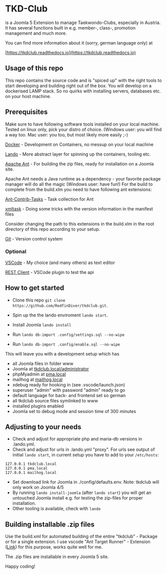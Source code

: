 # TKD-Club

is a Joomla 5 Extension to manage Taekwondo-Clubs, especially in Austria.
It has several functions built in e.g. member-, class-, promotion management and much more.

You can find more information about it (sorry, german language only) at 

[https://tkdclub.readthedocs.io](https://tkdclub.readthedocs.io)


## Usage of this repo

This repo contains the source code and is "spiced up" with the right tools to start developing and building right out of the box. You will develop on a dockerised LAMP stack. So no quirks with installing servers, databases etc. on your host machine. 

## Prerequisites
Make sure to have following software tools installed on your local machine.
Tested on linux only, pick your distro of choice. (Windows user: you will find a way too. Mac user: you too, but most likely more easily ;-)

[Docker](https://www.docker.com/) - Development on Containers, no messup on your local machine

[Lando](https://lando.dev/) - More abstract layer for spinning up the containers, tooling etc.

[Apache Ant](https://ant.apache.org/) - For building the zip files, ready for installation on a Joomla site.

Apache Ant needs a Java runtime as a dependency - your favorite package manager will do all the magic (Windows user: have fun!) For the build to complete from the build.xlm you need to have following ant extensions:

[Ant-Contrib-Tasks](https://ant-contrib.sourceforge.net/) - Task collection for Ant

[xmltask](http://www.oopsconsultancy.com/software/xmltask/) - Doing some tricks with the version information in the manifest files

Consider changing the path to this extensions in the build.xlm in the root directory of this repo according to your setup.

[Git](https://git-scm.com/) - Version control system

### Optional
[VSCode](https://code.visualstudio.com/) - My choice (and many others) as text editor

[REST Client](https://marketplace.visualstudio.com/items?itemName=humao.rest-client) - VSCode plugin to test the api


## How to get started

- Clone this repo `git clone https://github.com/RedfinDiver/tkdclub.git`.

- Spin up the the lando enviroment `lando start`.
- Install Joomla `lando install` 
- Run `lando db-import .config/settings.sql --no-wipe` 
- Run `lando db-import .config/enable.sql --no-wipe` 

This will leave you with a development setup which has

- all Joomla files in folder www
- Joomla at [tkdclub.local/administrator](tkdclub.local/amdministrator)
- phpMyadmin at [pma.local](pma.local)
- mailhog at [mailhog.local](mailhog.local)
- xdebug ready for hooking in (see .vscode/launch.json)
- superuser "admin" with password "admin" ready to go
- default language for back- and frontend set so german
- all tkdclub source files symlinked to www
- installed plugins enabled
- Joomla set to debug mode and session time of 300 minutes

## Adjusting to your needs
- Check and adjust for appropriate php and maria-db versions in .lando.yml.
- Check and adjust for urls in .lando.yml "proxy". For urls see output of initial `lando start`, in current setup you have to add to your `/etc/hosts`:
```
127.0.0.1 tkdclub.local
127.0.0.1 pma.local
127.0.0.1 mailhog.local
```

- Set download link for Joomla in ./config/defaults.env. Note: tkdclub will only work on Joomla 4/5
- By running `lando install-joomla` (after `lando start`) you will get an untouched Joomla install e.g. for testing the zip-files for proper installation.
- Other tooling is available, check with `lando`

## Building installable .zip files

Use the build.xml for automated building of the entire "tkdclub" - Package or for a single extension. I use vscode "Ant Target Runner" - Extension ([Link](https://marketplace.visualstudio.com/items?itemName=nickheap.vscode-ant)) for this purpose, works quite well for me.

The .zip files are installable in every Joomla 5 site.

Happy coding!